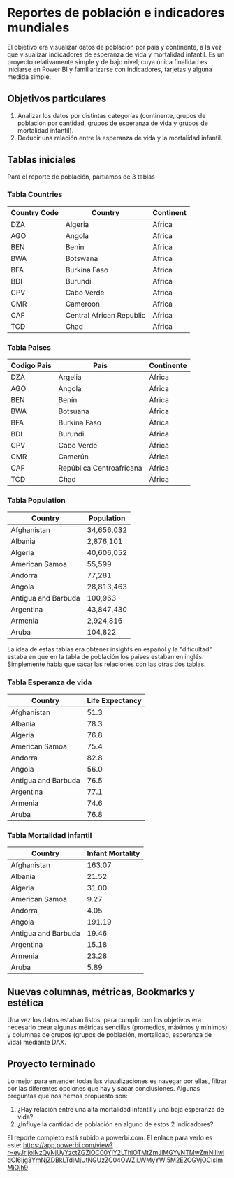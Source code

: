 # Reportes de población e indicadores mundiales
El objetivo era visualizar datos de población por pais y continente, a la vez que visualizar indicadores de esperanza de vida y mortalidad infantil. Es un proyecto relativamente simple y de bajo nivel, cuya única finalidad es iniciarse en Power BI y familiarizarse con indicadores, tarjetas y alguna medida simple.

## Objetivos particulares
1. Analizar los datos por distintas categorías (continente, grupos de población por cantidad, grupos de esperanza de vida y grupos de mortalidad infantil).
2. Deducir una relación entre la esperanza de vida y la mortalidad infantil.

## Tablas iniciales
Para el reporte de población, partíamos de 3 tablas

### Tabla Countries
| Country Code | Country                  | Continent |
|--------------|--------------------------|-----------|
| DZA          | Algeria                  | Africa    |
| AGO          | Angola                   | Africa    |
| BEN          | Benin                    | Africa    |
| BWA          | Botswana                 | Africa    |
| BFA          | Burkina Faso             | Africa    |
| BDI          | Burundi                  | Africa    |
| CPV          | Cabo Verde               | Africa    |
| CMR          | Cameroon                 | Africa    |
| CAF          | Central African Republic | Africa    |
| TCD          | Chad                     | Africa    |

### Tabla Paises
| Codigo Pais | País                      | Continente |
|-------------|---------------------------|------------|
| DZA         | Argelia                   | África     |
| AGO         | Angola                    | África     |
| BEN         | Benín                     | África     |
| BWA         | Botsuana                  | África     |
| BFA         | Burkina Faso              | África     |
| BDI         | Burundi                   | África     |
| CPV         | Cabo Verde                | África     |
| CMR         | Camerún                   | África     |
| CAF         | República Centroafricana   | África     |
| TCD         | Chad                      | África     |

### Tabla Population
| Country             | Population |
|---------------------|------------|
| Afghanistan         | 34,656,032 |
| Albania             | 2,876,101  |
| Algeria             | 40,606,052 |
| American Samoa      | 55,599     |
| Andorra             | 77,281     |
| Angola              | 28,813,463 |
| Antigua and Barbuda | 100,963    |
| Argentina           | 43,847,430 |
| Armenia             | 2,924,816  |
| Aruba               | 104,822    |

La idea de estas tablas era obtener insights en español y la "dificultad" estaba en que en la tabla de población los paises estaban en inglés. Simplemente había que sacar las relaciones con las otras dos tablas.

### Tabla Esperanza de vida

| Country             | Life Expectancy |
|---------------------|-----------------|
| Afghanistan         | 51.3            |
| Albania             | 78.3            |
| Algeria             | 76.8            |
| American Samoa      | 75.4            |
| Andorra             | 82.8            |
| Angola              | 56.0            |
| Antigua and Barbuda | 76.5            |
| Argentina           | 77.1            |
| Armenia             | 74.6            |
| Aruba               | 76.8            |

### Tabla Mortalidad infantil

| Country             | Infant Mortality |
|---------------------|------------------|
| Afghanistan         | 163.07           |
| Albania             | 21.52            |
| Algeria             | 31.00            |
| American Samoa      | 9.27             |
| Andorra             | 4.05             |
| Angola              | 191.19           |
| Antigua and Barbuda | 19.46            |
| Argentina           | 15.18            |
| Armenia             | 23.28            |
| Aruba               | 5.89             |

## Nuevas columnas, métricas, Bookmarks y estética
Una vez los datos estaban listos, para cumplir con los objetivos era necesario crear algunas métricas sencillas (promedios, máximos y mínimos) y columnas de grupos (grupos de población, mortalidad, esperanza de vida) mediante DAX.

## Proyecto terminado
Lo mejor para entender todas las visualizaciones es navegar por ellas, filtrar por las diferentes opciones que hay y sacar conclusiones. Algunas preguntas que nos hemos propuesto son:
1. ¿Hay relación entre una alta mortalidad infantil y una baja esperanza de vida?
2. ¿Influye la cantidad de población en alguno de estos 2 indicadores?

El reporte completo está subido a powerbi.com. El enlace para verlo es este: https://app.powerbi.com/view?r=eyJrIjoiNzQyNjUyYzctZGZiOC00YjY2LThjOTMtZmJlMGYyNTMwZmNiIiwidCI6Ijg3YmNjZDBkLTdiMjUtNGUzZC04OWZiLWMyYWI5M2E2OGVjOCIsImMiOjh9
